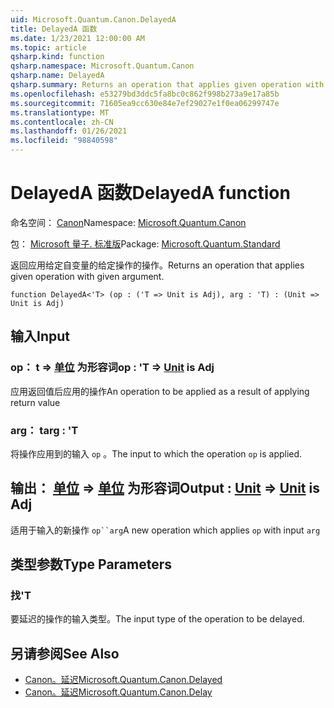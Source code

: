 ```yaml
---
uid: Microsoft.Quantum.Canon.DelayedA
title: DelayedA 函数
ms.date: 1/23/2021 12:00:00 AM
ms.topic: article
qsharp.kind: function
qsharp.namespace: Microsoft.Quantum.Canon
qsharp.name: DelayedA
qsharp.summary: Returns an operation that applies given operation with given argument.
ms.openlocfilehash: e53279bd3ddc5fa8bc0c862f998b273a9e17a85b
ms.sourcegitcommit: 71605ea9cc630e84e7ef29027e1f0ea06299747e
ms.translationtype: MT
ms.contentlocale: zh-CN
ms.lasthandoff: 01/26/2021
ms.locfileid: "98840598"
---
```

# <a name="delayeda-function"></a><span data-ttu-id="8346c-102">DelayedA 函数</span><span class="sxs-lookup"><span data-stu-id="8346c-102">DelayedA function</span></span>

<span data-ttu-id="8346c-103">命名空间： [Canon](xref:Microsoft.Quantum.Canon)</span><span class="sxs-lookup"><span data-stu-id="8346c-103">Namespace: [Microsoft.Quantum.Canon](xref:Microsoft.Quantum.Canon)</span></span>

<span data-ttu-id="8346c-104">包： [Microsoft 量子. 标准版](https://nuget.org/packages/Microsoft.Quantum.Standard)</span><span class="sxs-lookup"><span data-stu-id="8346c-104">Package: [Microsoft.Quantum.Standard](https://nuget.org/packages/Microsoft.Quantum.Standard)</span></span>


<span data-ttu-id="8346c-105">返回应用给定自变量的给定操作的操作。</span><span class="sxs-lookup"><span data-stu-id="8346c-105">Returns an operation that applies given operation with given argument.</span></span>

```qsharp
function DelayedA<'T> (op : ('T => Unit is Adj), arg : 'T) : (Unit => Unit is Adj)
```


## <a name="input"></a><span data-ttu-id="8346c-106">输入</span><span class="sxs-lookup"><span data-stu-id="8346c-106">Input</span></span>

### <a name="op--t--unit--is-adj"></a><span data-ttu-id="8346c-107">op： t => [单位](xref:microsoft.quantum.lang-ref.unit)  为形容词</span><span class="sxs-lookup"><span data-stu-id="8346c-107">op : 'T => [Unit](xref:microsoft.quantum.lang-ref.unit)  is Adj</span></span>

<span data-ttu-id="8346c-108">应用返回值后应用的操作</span><span class="sxs-lookup"><span data-stu-id="8346c-108">An operation to be applied as a result of applying return value</span></span>


### <a name="arg--t"></a><span data-ttu-id="8346c-109">arg： t</span><span class="sxs-lookup"><span data-stu-id="8346c-109">arg : 'T</span></span>

<span data-ttu-id="8346c-110">将操作应用到的输入 `op` 。</span><span class="sxs-lookup"><span data-stu-id="8346c-110">The input to which the operation `op` is applied.</span></span>



## <a name="output--unit--unit--is-adj"></a><span data-ttu-id="8346c-111">输出： [单位](xref:microsoft.quantum.lang-ref.unit) => [单位](xref:microsoft.quantum.lang-ref.unit)  为形容词</span><span class="sxs-lookup"><span data-stu-id="8346c-111">Output : [Unit](xref:microsoft.quantum.lang-ref.unit) => [Unit](xref:microsoft.quantum.lang-ref.unit)  is Adj</span></span>

<span data-ttu-id="8346c-112">适用于输入的新操作 `op``arg`</span><span class="sxs-lookup"><span data-stu-id="8346c-112">A new operation which applies `op` with input `arg`</span></span>

## <a name="type-parameters"></a><span data-ttu-id="8346c-113">类型参数</span><span class="sxs-lookup"><span data-stu-id="8346c-113">Type Parameters</span></span>

### <a name="t"></a><span data-ttu-id="8346c-114">找</span><span class="sxs-lookup"><span data-stu-id="8346c-114">'T</span></span>

<span data-ttu-id="8346c-115">要延迟的操作的输入类型。</span><span class="sxs-lookup"><span data-stu-id="8346c-115">The input type of the operation to be delayed.</span></span>

## <a name="see-also"></a><span data-ttu-id="8346c-116">另请参阅</span><span class="sxs-lookup"><span data-stu-id="8346c-116">See Also</span></span>

- [<span data-ttu-id="8346c-117">Canon。延迟</span><span class="sxs-lookup"><span data-stu-id="8346c-117">Microsoft.Quantum.Canon.Delayed</span></span>](xref:Microsoft.Quantum.Canon.Delayed)
- [<span data-ttu-id="8346c-118">Canon。延迟</span><span class="sxs-lookup"><span data-stu-id="8346c-118">Microsoft.Quantum.Canon.Delay</span></span>](xref:Microsoft.Quantum.Canon.Delay)